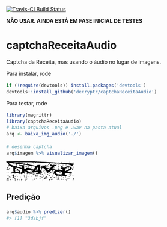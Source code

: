 [![Travis-CI Build Status](https://travis-ci.org/decryptr/captchaReceitaAudio.svg?branch=master)](https://travis-ci.org/decryptr/captchaReceitaAudio)

**NÃO USAR. AINDA ESTÁ EM FASE INICIAL DE TESTES**

# captchaReceitaAudio

Captcha da Receita, mas usando o áudio no lugar de imagens.

Para instalar, rode

```r
if (!require(devtools)) install.packages('devtools')
devtools::install_github('decryptr/captchaReceitaAudio')
```

Para testar, rode

```r
library(magrittr)
library(captchaReceitaAudio)
# baixa arquivos .png e .wav na pasta atual
arq <- baixa_img_audio('./')

# desenha captcha
arq$imagem %>% visualizar_imagem()
```

![img_exemplo.png](inst/img_exemplo.png)

## Predição

```r 
arq$audio %>% predizer()
#> [1] "3dsbjf"
```
